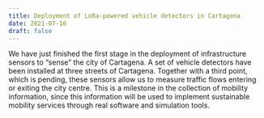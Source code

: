 ```yaml
---
title: Deployment of LoRa-powered vehicle detectors in Cartagena
date: 2021-07-16
draft: false
---
```


We have just finished the first stage in the deployment of infrastructure sensors to “sense” the city of Cartagena. A set of vehicle detectors have been installed at three streets of Cartagena. Together with a third point, which is pending, these sensors allow us to measure traffic flows entering or exiting the city centre. This is a milestone in the collection of mobility information, since this information will be used to implement sustainable mobility services through real software and simulation tools.

<!--more-->